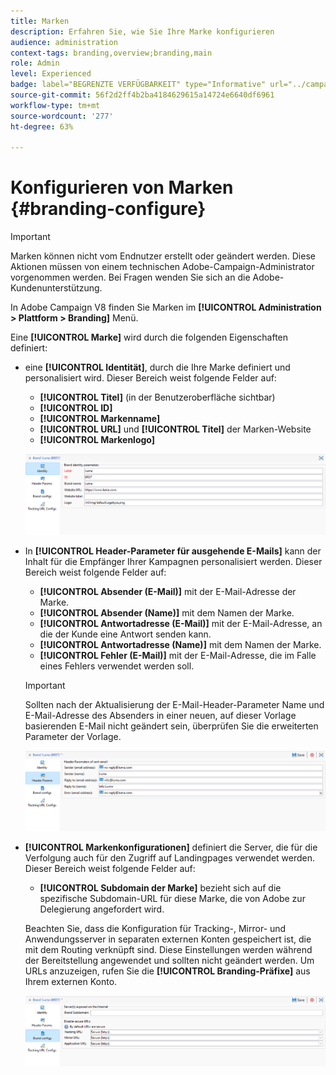 ```yaml
---
title: Marken
description: Erfahren Sie, wie Sie Ihre Marke konfigurieren
audience: administration
context-tags: branding,overview;branding,main
role: Admin
level: Experienced
badge: label="BEGRENZTE VERFÜGBARKEIT" type="Informative" url="../campaign-standard-migration-home.md" tooltip="Auf Campaign Standard migrierte Benutzer beschränkt"
source-git-commit: 56f2d2ff4b2ba4184629615a14724e6640df6961
workflow-type: tm+mt
source-wordcount: '277'
ht-degree: 63%

---
```


# Konfigurieren von Marken {#branding-configure}

>[!IMPORTANT]
>
>Marken können nicht vom Endnutzer erstellt oder geändert werden. Diese Aktionen müssen von einem technischen Adobe-Campaign-Administrator vorgenommen werden. Bei Fragen wenden Sie sich an die Adobe-Kundenunterstützung.

In Adobe Campaign V8 finden Sie Marken im **[!UICONTROL Administration > Plattform > Branding]** Menü.

Eine **[!UICONTROL Marke]** wird durch die folgenden Eigenschaften definiert:

* eine **[!UICONTROL Identität]**, durch die Ihre Marke definiert und personalisiert wird. Dieser Bereich weist folgende Felder auf:

   * **[!UICONTROL Titel]** (in der Benutzeroberfläche sichtbar)
   * **[!UICONTROL ID]**
   * **[!UICONTROL Markenname]**
   * **[!UICONTROL URL]** und **[!UICONTROL Titel]** der Marken-Website
   * **[!UICONTROL Markenlogo]**

  ![](assets/branding_1.png)

* In **[!UICONTROL Header-Parameter für ausgehende E-Mails]** kann der Inhalt für die Empfänger Ihrer Kampagnen personalisiert werden. Dieser Bereich weist folgende Felder auf:

   * **[!UICONTROL Absender (E-Mail)]** mit der E-Mail-Adresse der Marke.
   * **[!UICONTROL Absender (Name)]** mit dem Namen der Marke.
   * **[!UICONTROL Antwortadresse (E-Mail)]** mit der E-Mail-Adresse, an die der Kunde eine Antwort senden kann.
   * **[!UICONTROL Antwortadresse (Name)]** mit dem Namen der Marke.
   * **[!UICONTROL Fehler (E-Mail)]** mit der E-Mail-Adresse, die im Falle eines Fehlers verwendet werden soll.

  >[!IMPORTANT]
  >
  >Sollten nach der Aktualisierung der E-Mail-Header-Parameter Name und E-Mail-Adresse des Absenders in einer neuen, auf dieser Vorlage basierenden E-Mail nicht geändert sein, überprüfen Sie die erweiterten Parameter der Vorlage.

  ![](assets/branding_2.png)

* **[!UICONTROL Markenkonfigurationen]** definiert die Server, die für die Verfolgung auch für den Zugriff auf Landingpages verwendet werden. Dieser Bereich weist folgende Felder auf:

   * **[!UICONTROL Subdomain der Marke]** bezieht sich auf die spezifische Subdomain-URL für diese Marke, die von Adobe zur Delegierung angefordert wird.

  Beachten Sie, dass die Konfiguration für Tracking-, Mirror- und Anwendungsserver in separaten externen Konten gespeichert ist, die mit dem Routing verknüpft sind. Diese Einstellungen werden während der Bereitstellung angewendet und sollten nicht geändert werden. Um URLs anzuzeigen, rufen Sie die **[!UICONTROL Branding-Präfixe]** aus Ihrem externen Konto.

  ![](assets/branding_3.png)

<!--![](assets/branding_05.png)-->

<!--
* **[!UICONTROL Tracking URL configs]**, which defines the configuration of the URLs tracking for your brand.

  The additional parameters that allow the links to be tracked on external systems such as Web Analytics tools like Adobe Analytics or Google Analytics are defined here.
-->
